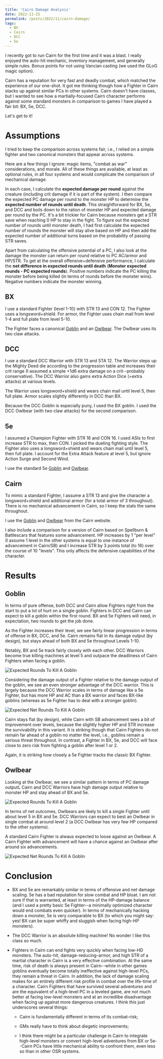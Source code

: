 ```yaml
---
title: 'Cairn Damage Analysis'
date: 2022-11-25
permalink: /posts/2022/11/cairn-damage/
tags:
  - BX
  - Cairn
  - DCC
  - 5e
---
```



I recently got to run Cairn for the first time and it was a blast. I really enjoyed the auto-hit mechanic, inventory management, and generally simple rules. Bonus points for not using Vancian casting (we used the GLoG magic option).

Cairn has a reputation for very fast and deadly combat, which matched the experience of our one-shot. It got me thinking though how a Fighter in Cairn stacks up against similar PCs in other systems. Cairn doesn't have classes, but I wanted to see how a martially-focused Cairn character performs against some standard monsters in comparison to games I have played a fair bit: BX, 5e, DCC.

Let's get to it!

# Assumptions
I tried to keep the comparison across systems fair, i.e., I relied on a simple fighter and two canonical monsters that appear across systems. 

Here are a few things I ignore: magic items, "combat as war" considerations, and morale. All of these things are available, at least as optional rules, in all four systems and would complicate the comparison of mechanical damage. 

In each case, I calculate the **expected damage per round** against the creature (including crit damage if it is part of the system). I then compare the expected PC damage per round to the monster HP to determine the **expected number of rounds until death**. This straightforward for BX, 5e, and DCC and boils down to the ration of monster HP and expected damage per round by the PC. It's a bit trickier for Cairn because monsters get a STR save when reaching 0 HP to stay in the fight. To figure out the expected number of rounds until monster death, I had first calculate the expected number of rounds the monster will stay alive based on HP and then add the expected number of additional turns based on the probability of passing STR saves.

Apart from calculating the offensive potential of a PC, I also look at the damage the monster can return per round relative to PC AC/armor and HP/STR. To get at the overall offensive+defensive performance, I calculate the **net difference in expected rounds until death** (**Monster expected rounds - PC expected rounds**). Positive numbers indicate the PC killing the monster before being killed (in terms of rounds before the monster wins). Negative numbers indicate the monster winning.

## BX
I use a standard Fighter (level 1-10) with STR 13 and CON 12. The Fighter uses a longsword+shield. For armor, the Fighter uses chain mail from level 1-4 and full plate from level 5-10. 

The Fighter faces a canonical [Goblin](https://oldschoolessentials.necroticgnome.com/srd/index.php/Goblin) and an [Owlbear](https://oldschoolessentials.necroticgnome.com/srd/index.php/Owl_Bear). The Owlbear uses its two claw attacks.

## DCC
I use a standard DCC Warrior with STR 13 and STA 12. The Warrior steps up the Mighty Deed die according to the progression table and increases their crit range (I assumed a simple +1d6 extra damage on a crit--probably conservative). The DCC Warrior also gains extra Action Dice (=extra attacks) at various levels. 

The Warrior uses longsword+shield and wears chain mail until level 5, then full plate. Armor scales slightly differently in DCC than BX.

Because the DCC Goblin is especially puny, I used the BX goblin. I used the DCC Owlbear (with two claw attacks) for the second comparison.

## 5e

I assumed a Champion Fighter with STR 16 and CON 16. I used ASIs to first increase STR to max, then CON. I picked the dueling fighting style. The Fighter also uses a longsword+shield and wears chain mail until level 5, then full plate. I account for the Extra Attack feature at level 5, but ignore Action Surge and Second Wind.

I use the standard 5e [Goblin](https://www.dndbeyond.com/monsters/16907-goblin) and [Owlbear](https://www.dndbeyond.com/monsters/16975-owlbear).

## Cairn

To mimic a standard Fighter, I assume a STR 13 and give the character a longsword+shield and additional armor (for a total armor of 3 throughout). There is no mechanical advancement in Cairn, so I keep the stats the same throughout.

I use the [Goblin](https://cairnrpg.com/resources/monsters/goblin/) and [Owlbear](https://cairnrpg.com/resources/monsters/owl-bear/) from the Cairn website.

I also include a comparison for a version of Cairn based on Spellburn & Battlescars that features some advancement. HP increases by 1 "per level" (I assume 1 level in the other systems is equal to one instance of advancement in Cairn/SB) and I increase STR by 3 points total (to 16) over the course of 10 "levels". This only affects the defensive capabilities of the character.

# Results

## Goblin
In terms of pure offense, both DCC and Cairn allow Fighters right from the start to put a lot of hurt on a single goblin. Fighters in DCC and Cairn can expect to kill a goblin within the first round. BX and 5e Fighters will need, in expectation, two rounds to get the job done. 

As the Fighter increases their level, we see fairly linear progression in terms of offense in BX, DCC, and 5e. Cairn remains flat in its damage output (by design), but stays ahead of both BX and 5e throughout Levels 1-10.

Notably, BX and 5e track fairly closely with each other. DCC Warriors become true killing machines at level 5 and outpace the deadliness of Cairn Fighters when facing a goblin.


![Expected Rounds To Kill A Goblin](http://theophrastus-b0mbastus.github.io/images/goblin_rounds.png)

Considering the damage output of a Fighter relative to the damage output of the goblin, we see an even stronger advantage of the DCC warrior. This is largely because the DCC Warrior scales in terms of damage like a 5e Fighter, but has more HP and AC than a BX warrior and faces BX-like goblins (whereas as 5e Fighter has to deal with a stronger goblin). 

![Expected Net Rounds To Kill A Goblin](http://theophrastus-b0mbastus.github.io/images/goblin_net.png)

Cairn stays flat (by design), while Cairn with SB advancement sees a bit of improvement over levels, because the slightly higher HP and STR increase the survivability in this variant. It is striking though that Cairn Fighters do not remain far ahead of a goblin no matter the level, i.e., goblins remain a serious threat throughout. In contrast, a Fighter in BX, 5e, and DCC will face close to zero risk from fighting a goblin after level 1 or 2.

Again, it is striking how closely a 5e Fighter tracks the classic BX Fighter.




## Owlbear
Looking at the Owlbear, we see a similar pattern in terms of PC damage outputL Cairn and DCC Warriors have high damage output relative to monster HP and stay ahead of BX and 5e.


![Expected Rounds To Kill A Goblin](http://theophrastus-b0mbastus.github.io/images/owlbear_rounds.png)



In terms of net outcomes, Owlbears are likely to kill a single Fighter until about level 5 in BX and 5e. DCC Warriors can expect to best an Owlbear in single combat at around level 2 (a DCC Owlbear has very few HP compared to the other systems).

A standard Cairn Fighter is alwaus expected to loose against an Owlbear. A Cairn Fighter with advancement will have a chance against an Owlbear after around six advancements.

![Expected Net Rounds To Kill A Goblin](http://theophrastus-b0mbastus.github.io/images/owlbear_net.png)



# Conclusion

- BX and 5e are remarkably similar in terms of offensive and net damage scaling. 5e has a bad reputation for slow combat and HP bloat. I am not sure if that is warranted, at least in terms of the HP-damage balance (and I used a pretty basic 5e Fighter--a minimally optimized character would end combats even quicker). In terms of mechanically hacking down a monster, 5e is very comparable to BX (to which you might say: yes! BX can be super whiffy and sluggish when facing high-HP monsters).

- The DCC Warrior is an absolute killing machine! No wonder I like this class so much.

- Fighters in Cairn can end fights very quickly when facing low-HD monsters. The auto-hit, damage-reducing-armor, and high STR of a martial character in Cairn is a very effective combination. At the same time, risk of death is always present in Cairn--while in other games goblins eventually become totally ineffective against high-level PCs, they remain a threat in Cairn. In addition, the lack of damage scaling makes for an entirely different risk profile in combat over the life-time of a character. Cairn Fighters that have survived several adventures and are the equivalent of a high-level PC in a leveled game, are not much better at facing low-level monsters and at an incredilbe disadvantage when facing up against more dangerous creatures. I think this just underscores several things: 

  - Cairn is fundamentally different in terms of its combat-risk; 
  
  - GMs really have to think about diegetic improvements; 
  
  - I think there might be a particular challenge in Cairn to integrate high-level monsters or convert high-level adventures from BX or 5e--Cairn PCs have little mechanical ability to confront them, even less so than in other OSR systems. 
